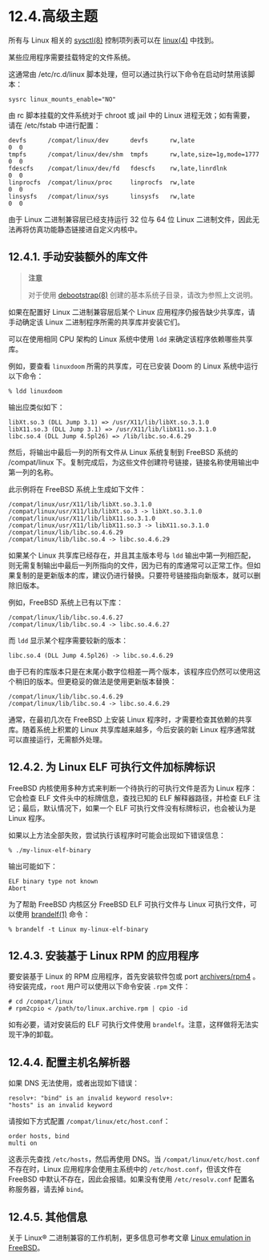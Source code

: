 # 12.4.高级主题

所有与 Linux 相关的 [sysctl(8)](https://man.freebsd.org/cgi/man.cgi?query=sysctl&sektion=8&format=html) 控制项列表可以在 [linux(4)](https://man.freebsd.org/cgi/man.cgi?query=linux&sektion=4&format=html) 中找到。

某些应用程序需要挂载特定的文件系统。

这通常由 /etc/rc.d/linux 脚本处理，但可以通过执行以下命令在启动时禁用该脚本：

```
sysrc linux_mounts_enable="NO"
```

由 rc 脚本挂载的文件系统对于 chroot 或 jail 中的 Linux 进程无效；如有需要，请在 /etc/fstab 中进行配置：

```
devfs      /compat/linux/dev      devfs      rw,late                    0  0
tmpfs      /compat/linux/dev/shm  tmpfs      rw,late,size=1g,mode=1777  0  0
fdescfs    /compat/linux/dev/fd   fdescfs    rw,late,linrdlnk           0  0
linprocfs  /compat/linux/proc     linprocfs  rw,late                    0  0
linsysfs   /compat/linux/sys      linsysfs   rw,late                    0  0
```

由于 Linux 二进制兼容层已经支持运行 32 位与 64 位 Linux 二进制文件，因此无法再将仿真功能静态链接进自定义内核中。

## 12.4.1. 手动安装额外的库文件

>**注意**
>
> 对于使用 [debootstrap(8)](https://man.freebsd.org/cgi/man.cgi?query=debootstrap&sektion=8&format=html) 创建的基本系统子目录，请改为参照上文说明。 

如果在配置好 Linux 二进制兼容层后某个 Linux 应用程序仍报告缺少共享库，请手动确定该 Linux 二进制程序所需的共享库并安装它们。

可以在使用相同 CPU 架构的 Linux 系统中使用 `ldd` 来确定该程序依赖哪些共享库。

例如，要查看 `linuxdoom` 所需的共享库，可在已安装 Doom 的 Linux 系统中运行以下命令：

```
% ldd linuxdoom
```

输出应类似如下：

```
libXt.so.3 (DLL Jump 3.1) => /usr/X11/lib/libXt.so.3.1.0
libX11.so.3 (DLL Jump 3.1) => /usr/X11/lib/libX11.so.3.1.0
libc.so.4 (DLL Jump 4.5pl26) => /lib/libc.so.4.6.29
```

然后，将输出中最后一列的所有文件从 Linux 系统复制到 FreeBSD 系统的 /compat/linux 下。复制完成后，为这些文件创建符号链接，链接名称使用输出中第一列的名称。

此示例将在 FreeBSD 系统上生成如下文件：

```
/compat/linux/usr/X11/lib/libXt.so.3.1.0
/compat/linux/usr/X11/lib/libXt.so.3 -> libXt.so.3.1.0
/compat/linux/usr/X11/lib/libX11.so.3.1.0
/compat/linux/usr/X11/lib/libX11.so.3 -> libX11.so.3.1.0
/compat/linux/lib/libc.so.4.6.29
/compat/linux/lib/libc.so.4 -> libc.so.4.6.29
```

如果某个 Linux 共享库已经存在，并且其主版本号与 `ldd` 输出中第一列相匹配，则无需复制输出中最后一列所指向的文件，因为已有的库通常可以正常工作。但如果复制的是更新版本的库，建议仍进行替换。只要符号链接指向新版本，就可以删除旧版本。

例如，FreeBSD 系统上已有以下库：

```
/compat/linux/lib/libc.so.4.6.27
/compat/linux/lib/libc.so.4 -> libc.so.4.6.27
```

而 `ldd` 显示某个程序需要较新的版本：

```
libc.so.4 (DLL Jump 4.5pl26) -> libc.so.4.6.29
```

由于已有的库版本只是在末尾小数字位相差一两个版本，该程序应仍然可以使用这个稍旧的版本。但更稳妥的做法是使用更新版本替换：

```
/compat/linux/lib/libc.so.4.6.29
/compat/linux/lib/libc.so.4 -> libc.so.4.6.29
```

通常，在最初几次在 FreeBSD 上安装 Linux 程序时，才需要检查其依赖的共享库。随着系统上积累的 Linux 共享库越来越多，今后安装的新 Linux 程序通常就可以直接运行，无需额外处理。


## 12.4.2. 为 Linux ELF 可执行文件加标牌标识

FreeBSD 内核使用多种方式来判断一个待执行的可执行文件是否为 Linux 程序：它会检查 ELF 文件头中的标牌信息，查找已知的 ELF 解释器路径，并检查 ELF 注记；最后，默认情况下，如果一个 ELF 可执行文件没有标牌标识，也会被认为是 Linux 程序。

如果以上方法全部失败，尝试执行该程序时可能会出现如下错误信息：

```
% ./my-linux-elf-binary
```

输出可能如下：

```
ELF binary type not known
Abort
```

为了帮助 FreeBSD 内核区分 FreeBSD ELF 可执行文件与 Linux 可执行文件，可以使用 [brandelf(1)](https://man.freebsd.org/cgi/man.cgi?query=brandelf&sektion=1&format=html) 命令：

```
% brandelf -t Linux my-linux-elf-binary
```

## 12.4.3. 安装基于 Linux RPM 的应用程序

要安装基于 Linux 的 RPM 应用程序，首先安装软件包或 port [archivers/rpm4](https://cgit.freebsd.org/ports/tree/archivers/rpm4/) 。待安装完成，`root` 用户可以使用以下命令安装 `.rpm` 文件：

```
# cd /compat/linux
# rpm2cpio < /path/to/linux.archive.rpm | cpio -id
```

如有必要，请对安装后的 ELF 可执行文件使用 `brandelf`。注意，这样做将无法实现干净的卸载。

## 12.4.4. 配置主机名解析器

如果 DNS 无法使用，或者出现如下错误：

```
resolv+: "bind" is an invalid keyword resolv+:
"hosts" is an invalid keyword
```

请按如下方式配置 `/compat/linux/etc/host.conf`：

```
order hosts, bind
multi on
```

这表示先查找 `/etc/hosts`，然后再使用 DNS。当 `/compat/linux/etc/host.conf` 不存在时，Linux 应用程序会使用主系统中的 `/etc/host.conf`，但该文件在 FreeBSD 中默认不存在，因此会报错。如果没有使用 `/etc/resolv.conf` 配置名称服务器，请去掉 `bind`。

## 12.4.5. 其他信息

关于 Linux® 二进制兼容的工作机制，更多信息可参考文章 [Linux emulation in FreeBSD](https://docs.freebsd.org/en/articles/linux-emulation/)。
